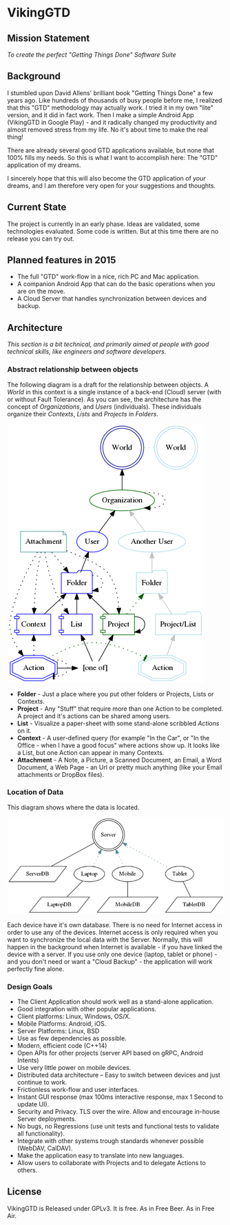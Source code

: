 # VikingGTD

## Mission Statement

*To create the perfect "Getting Things Done" Software Suite*

## Background

I stumbled upon David Allens' brilliant book "Getting Things Done" 
a few years ago. Like hundreds of thousands of busy people before me,
I realized that this "GTD" methodology may actually work. I tried it
in my own "lite" version, and it did in fact work. Then I make a simple
Android App (VikingGTD in Google Play) - and it radically changed my 
productivity and almost removed stress from my life. No it's about
time to make the real thing!

There are already several good GTD applications available, but none
that 100% fills my needs. So this is what I want to accomplish here:
The "GTD" application of my dreams. 

I sincerely hope that this will also become the GTD application of
*your* dreams, and I am therefore very open for your suggestions and 
thoughts.

## Current State
The project is currently in an early phase. Ideas are validated,
some technologies evaluated. Some code is written. But at this
time there are no release you can try out.

## Planned features in 2015
 * The full "GTD" work-flow in a nice, rich PC and Mac application.
 * A companion Android App that can do the basic operations when you are on the move.
 * A Cloud Server that handles synchronization between devices and backup.

## Architecture
*This section is a bit technical, and primarily aimed at people with good
technical skills, like engineers and software developers.*

### Abstract relationship between objects
The following diagram is a draft for the relationship between objects.
A *World* in this context is a single instance of a back-end (Cloud) server 
(with or without Fault Tolerance). As you can see, the architecture 
has the concept of *Organizations*, and *Users* (individuals). These
individuals organize their *Contexts*, *Lists* and *Projects* in *Folders*. 

![](doc/images/arcitecture_relations.png)

 - **Folder** - Just a place where you put other folders or Projects, Lists or Contexts.
 - **Project** - Any "Stuff" that require more than one Action to be completed. A project and it's actions can be shared among users.
 - **List** - Visualize a paper-sheet with some stand-alone scribbled *Actions* on it.
 - **Context** - A user-defined query (for example "In the Car", or "In the Office - when I have a good focus" where actions show up. It looks like a List, but one Action can appear in many Contexts.
 - **Attachment** - A Note, a Picture, a Scanned Document, an Email, a Word Document, a Web Page - an Url or pretty much anything (like your Email attachments or DropBox files).

### Location of Data

This diagram shows where the data is located. 

![](doc/images/arcitecture_devices.png)

Each device have it's own database. There is no need for Internet access in order
to use any of the devices. Internet access is only required when you want to synchronize
the local data with the Server. Normally, this will happen in the background when
Internet is available - if you have linked the device with a server. If you use
only one device (laptop, tablet or phone) - and you don't need or want a "Cloud Backup" - the 
application will work perfectly fine alone.

### Design Goals
 - The Client Application should work well as a stand-alone application.
 - Good integration with other popular applications.
 - Client platforms: Linux, Windows, OS/X.
 - Mobile Platforms: Android, iOS.
 - Server Platforms: Linux, BSD
 - Use as few dependencies as possible.
 - Modern, efficient code (C++14)
 - Open APIs for other projects (server API based on gRPC, Android Intents)
 - Use very little power on mobile devices.
 - Distributed data architecture – Easy to switch between devices and just continue to work.
 - Frictionless work-flow and user interfaces.
 - Instant GUI response (max 100ms interactive response, max 1 Second to update UI).
 - Security and Privacy. TLS over the wire. Allow and encourage in-house Server deployments.
 - No bugs, no Regressions (use unit tests and functional tests to validate all functionality).
 - Integrate with other systems trough standards whenever possible (WebDAV, CalDAV).
 - Make the application easy to translate into new languages.
 - Allow users to collaborate with Projects and to delegate Actions to others.

## License
VikingGTD is Released under GPLv3. It is free. As in Free Beer. As in Free Air.

